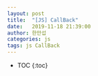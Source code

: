 ```yaml
---
layout: post
title:  "[JS] CallBack"
date:   2019-11-18 21:39:00
author: 한만섭
categories: js
tags: js CallBack 
---
```


* TOC
{:toc}
